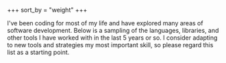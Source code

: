 +++
sort_by = "weight"
+++

I've been coding for most of my life and have explored many areas of software development. Below is a sampling of the languages, libraries, and other tools I have worked with in the last 5 years or so. I consider adapting to new tools and strategies my most important skill, so please regard this list as a starting point.
